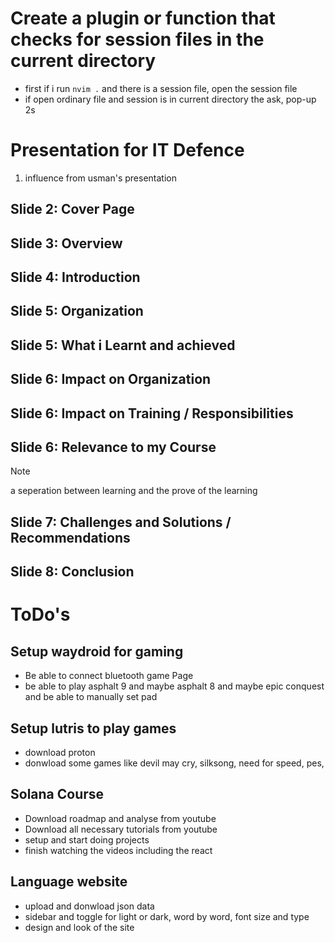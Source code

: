 # Create a plugin or function that checks for session files in the current directory 
- first if i run `nvim .` and there is a session file, open the session file 
- if open ordinary file and session is in current directory the ask, pop-up 2s

# Presentation for IT Defence
1. influence from usman's presentation

## Slide 2: Cover Page
## Slide 3: Overview
## Slide 4: Introduction
## Slide 5: Organization
## Slide 5: What i Learnt and achieved
## Slide 6: Impact on Organization
## Slide 6: Impact on Training / Responsibilities
### 
## Slide 6: Relevance to my Course
> [!NOTE]
> a seperation between learning and the prove of the learning
## Slide 7: Challenges and Solutions / Recommendations
## Slide 8: Conclusion


# ToDo's
## Setup waydroid for gaming
- Be able to connect bluetooth game Page
- be able to play asphalt 9 and maybe asphalt 8 and maybe epic conquest and be able to manually set pad

## Setup lutris to play games
- download proton 
- donwload some games like devil may cry, silksong, need for speed, pes, 

## Solana Course
- Download roadmap and analyse from youtube
- Download all necessary tutorials from youtube
- setup and start doing projects
- finish watching the videos including the react

## Language website 
- upload and donwload json data 
- sidebar and toggle for light or dark, word by word, font size and type 
- design and look of the site 
